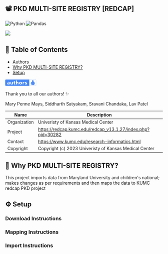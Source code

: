 ## 📽️ PKD MULTI-SITE REGISTRY [REDCAP]

![Python](https://img.shields.io/badge/python-3670A0?style=for-the-badge&logo=python&logoColor=ffdd54) ![Pandas](https://img.shields.io/badge/pandas-%23150458.svg?style=for-the-badge&logo=pandas&logoColor=white)

<img src="https://projectredcap.org/wp-content/themes/rcap/images/answerhub.png" />

## 🚩 Table of Contents

- [Authors](#authors)
- [Why PKD MULTI-SITE REGISTRY?](#why-pkd-multi-site-registry)
- [Setup](#setup)

<img src="images/authors-badge-small.png" width="99" height="20"/>

Thank you to all our authors! ✨

Mary Penne Mays, Siddharth Satyakam, Sravani Chandaka, Lav Patel

| Name | Description |
| --- | --- |
| Organization | Univeristy of Kansas Medical Center |
| Project | https://redcap.kumc.edu/redcap_v13.1.27/index.php?pid=30282 |
| Contact | https://www.kumc.edu/research-informatics.html |
| Copyright | Copyright (c) 2023 Univeristy of Kansas Medical Center |

## 🧢 Why PKD MULTI-SITE REGISTRY?

This project imports data from Maryland University and children's national; 
makes changes as per requirements and then maps the data to KUMC redcap PKD project

## ⚙ Setup

### Download Instructions

### Mapping Instructions

### Import Instructions
